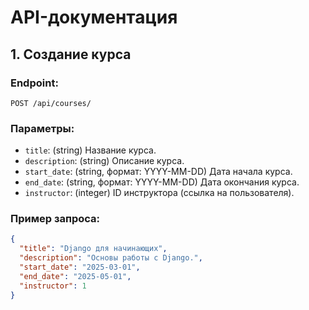 # API-документация

## 1. Создание курса
### Endpoint:
`POST /api/courses/`

### Параметры:
- `title`: (string) Название курса.
- `description`: (string) Описание курса.
- `start_date`: (string, формат: YYYY-MM-DD) Дата начала курса.
- `end_date`: (string, формат: YYYY-MM-DD) Дата окончания курса.
- `instructor`: (integer) ID инструктора (ссылка на пользователя).

### Пример запроса:
```json
{
  "title": "Django для начинающих",
  "description": "Основы работы с Django.",
  "start_date": "2025-03-01",
  "end_date": "2025-05-01",
  "instructor": 1
}
